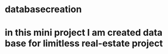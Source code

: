 # databasecreation
<h1> in this mini project I am created data base for limitless real-estate project</h1>
